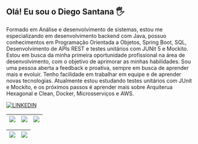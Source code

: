 
## Olá! Eu sou o Diego Santana 🖐
Formado em Análise e desenvolvimento de sistemas, estou me especializando em desenvolvimento backend com Java, possuo conhecimentos em Programação Orientada a Objetos, Spring Boot, SQL, Desenvolvimento de APIs REST e testes unitários com JUNit 5 e Mockito. 
Estou em busca da minha primeira oportunidade profissional na área de desenvolvimento, com o objetivo de aprimorar as minhas habilidades. 
Sou uma pessoa aberta a feedback e proativa, sempre em busca de aprender mais e evoluir. Tenho facilidade em trabalhar em equipe e de aprender novas tecnologias. Atualmente estou estudando testes unitários com JUnit e Mockito, e os próximos passos é aprender mais sobre Arquiterua Hexagonal e Clean, Docker, Microsserviços e AWS.




[![LINKEDIN](https://img.shields.io/badge/LinkedIn-0077B5?style=for-the-badge&logo=linkedin&logoColor=white)](https://www.linkedin.com/in/die-santana/)

| ![](http://github-profile-summary-cards.vercel.app/api/cards/stats?username=diesantana&theme=dracula) | ![](http://github-profile-summary-cards.vercel.app/api/cards/repos-per-language?username=diesantana&hide=Html&theme=dracula) | ![](http://github-profile-summary-cards.vercel.app/api/cards/most-commit-language?username=diesantana&theme=dracula) |
| :-: | :-: | :-: |

| ![](http://github-profile-summary-cards.vercel.app/api/cards/profile-details?username=diesantana&theme=dracula) | ![](https://github-readme-streak-stats.herokuapp.com/?user=diesantana&theme=dracula&hide_border=true&date_format=M%20j%5B%2C%20Y%5D&background=1A1B27&stroke=35AFA3&ring=BF91F3&fire=BF91F3&currStreakNum=BF91F3&sideNums=BF91F3&currStreakLabel=BF91F3&sideLabels=BF91F3&dates=35AFA3) |
| :-: | :-: |



